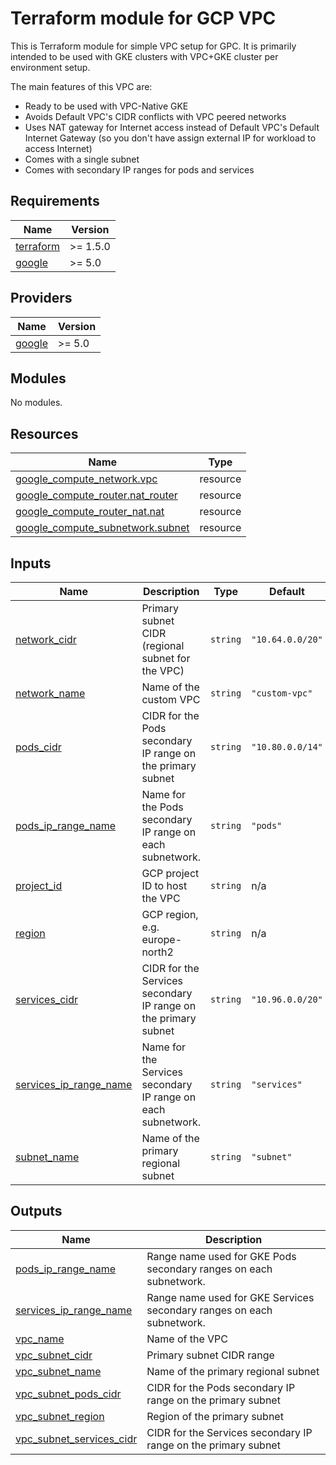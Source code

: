 # Terraform module for GCP VPC

This is Terraform module for simple VPC setup for GPC. It is primarily intended to be used with GKE clusters with VPC+GKE cluster per environment setup.

The main features of this VPC are:
- Ready to be used with VPC-Native GKE
- Avoids Default VPC's CIDR conflicts with VPC peered networks
- Uses NAT gateway for Internet access instead of Default VPC's Default Internet Gateway (so you don't have assign external IP for workload to access Internet)
- Comes with a single subnet
- Comes with secondary IP ranges for pods and services

<!-- BEGIN_TF_DOCS -->
## Requirements

| Name | Version |
|------|---------|
| <a name="requirement_terraform"></a> [terraform](#requirement\_terraform) | >= 1.5.0 |
| <a name="requirement_google"></a> [google](#requirement\_google) | >= 5.0 |

## Providers

| Name | Version |
|------|---------|
| <a name="provider_google"></a> [google](#provider\_google) | >= 5.0 |

## Modules

No modules.

## Resources

| Name | Type |
|------|------|
| [google_compute_network.vpc](https://registry.terraform.io/providers/hashicorp/google/latest/docs/resources/compute_network) | resource |
| [google_compute_router.nat_router](https://registry.terraform.io/providers/hashicorp/google/latest/docs/resources/compute_router) | resource |
| [google_compute_router_nat.nat](https://registry.terraform.io/providers/hashicorp/google/latest/docs/resources/compute_router_nat) | resource |
| [google_compute_subnetwork.subnet](https://registry.terraform.io/providers/hashicorp/google/latest/docs/resources/compute_subnetwork) | resource |

## Inputs

| Name | Description | Type | Default | Required |
|------|-------------|------|---------|:--------:|
| <a name="input_network_cidr"></a> [network\_cidr](#input\_network\_cidr) | Primary subnet CIDR (regional subnet for the VPC) | `string` | `"10.64.0.0/20"` | no |
| <a name="input_network_name"></a> [network\_name](#input\_network\_name) | Name of the custom VPC | `string` | `"custom-vpc"` | no |
| <a name="input_pods_cidr"></a> [pods\_cidr](#input\_pods\_cidr) | CIDR for the Pods secondary IP range on the primary subnet | `string` | `"10.80.0.0/14"` | no |
| <a name="input_pods_ip_range_name"></a> [pods\_ip\_range\_name](#input\_pods\_ip\_range\_name) | Name for the Pods secondary IP range on each subnetwork. | `string` | `"pods"` | no |
| <a name="input_project_id"></a> [project\_id](#input\_project\_id) | GCP project ID to host the VPC | `string` | n/a | yes |
| <a name="input_region"></a> [region](#input\_region) | GCP region, e.g. europe-north2 | `string` | n/a | yes |
| <a name="input_services_cidr"></a> [services\_cidr](#input\_services\_cidr) | CIDR for the Services secondary IP range on the primary subnet | `string` | `"10.96.0.0/20"` | no |
| <a name="input_services_ip_range_name"></a> [services\_ip\_range\_name](#input\_services\_ip\_range\_name) | Name for the Services secondary IP range on each subnetwork. | `string` | `"services"` | no |
| <a name="input_subnet_name"></a> [subnet\_name](#input\_subnet\_name) | Name of the primary regional subnet | `string` | `"subnet"` | no |

## Outputs

| Name | Description |
|------|-------------|
| <a name="output_pods_ip_range_name"></a> [pods\_ip\_range\_name](#output\_pods\_ip\_range\_name) | Range name used for GKE Pods secondary ranges on each subnetwork. |
| <a name="output_services_ip_range_name"></a> [services\_ip\_range\_name](#output\_services\_ip\_range\_name) | Range name used for GKE Services secondary ranges on each subnetwork. |
| <a name="output_vpc_name"></a> [vpc\_name](#output\_vpc\_name) | Name of the VPC |
| <a name="output_vpc_subnet_cidr"></a> [vpc\_subnet\_cidr](#output\_vpc\_subnet\_cidr) | Primary subnet CIDR range |
| <a name="output_vpc_subnet_name"></a> [vpc\_subnet\_name](#output\_vpc\_subnet\_name) | Name of the primary regional subnet |
| <a name="output_vpc_subnet_pods_cidr"></a> [vpc\_subnet\_pods\_cidr](#output\_vpc\_subnet\_pods\_cidr) | CIDR for the Pods secondary IP range on the primary subnet |
| <a name="output_vpc_subnet_region"></a> [vpc\_subnet\_region](#output\_vpc\_subnet\_region) | Region of the primary subnet |
| <a name="output_vpc_subnet_services_cidr"></a> [vpc\_subnet\_services\_cidr](#output\_vpc\_subnet\_services\_cidr) | CIDR for the Services secondary IP range on the primary subnet |
<!-- END_TF_DOCS -->